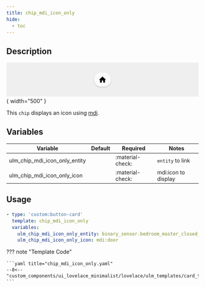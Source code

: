 ```yaml
---
title: chip_mdi_icon_only
hide:
  - toc
---
```

<!-- markdownlint-disable MD046 -->

## Description

![example-image](../../assets/img/ulm_chips/chip_mdi_icon_only.png){ width="500" }

This `chip` displays an icon using [mdi](https://materialdesignicons.com/).

## Variables

| Variable | Default | Required         | Notes             |
|----------|---------|------------------|-------------------|
|ulm_chip_mdi_icon_only_entity      |         | :material-check: | `entity` to link     |
|ulm_chip_mdi_icon_only_icon        |         | :material-check: | mdi:icon to display  |

## Usage

```yaml
- type: 'custom:button-card'
  template: chip_mdi_icon_only
  variables:
    ulm_chip_mdi_icon_only_entity: binary_sensor.bedroom_master_closed_door
    ulm_chip_mdi_icon_only_icon: mdi:door
```

??? note "Template Code"

    ```yaml title="chip_mdi_icon_only.yaml"
    --8<-- "custom_components/ui_lovelace_minimalist/lovelace/ulm_templates/card_templates/chips/chip_mdi_icon_only.yaml"
    ```
